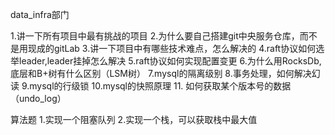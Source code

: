 data_infra部门

1.讲一下所有项目中最有挑战的项目
2.为什么要自己搭建git中央服务仓库，而不是用现成的gitLab
3.讲一下项目中有哪些技术难点，怎么解决的
4.raft协议如何选举leader,leader挂掉怎么解决
5.raft协议如何实现配置变更
6.为什么用RocksDb,底层和B+树有什么区别（LSM树）
7.mysql的隔离级别
8.事务处理，如何解决幻读
9.mysql的行级锁
10.mysql的快照原理
11. 如何获取某个版本号的数据（undo_log）

算法题
1.实现一个阻塞队列
2.实现一个栈，可以获取栈中最大值
